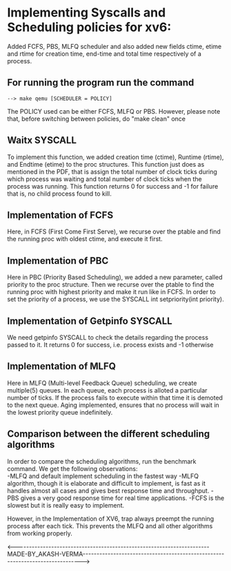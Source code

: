 # Implementing Syscalls and Scheduling policies for xv6:

Added FCFS, PBS, MLFQ scheduler and also added new fields ctime, etime and rtime for creation time, end-time and total time respectively of a process.


## For running the program run the command 

    --> make qemu [SCHEDULER = POLICY]  

The POLICY used can be either FCFS, MLFQ or PBS. However, please note that, before switching between policies, do "make clean" once

## Waitx SYSCALL

To implement this function, we added creation time (ctime), Runtime (rtime), and Endtime (etime) to the proc structures. This function just does as mentioned in the PDF, that is assign the total number of clock ticks during which process was waiting and total number of clock ticks when the process was running. This function returns 0 for success and -1 for failure that is, no child process found to kill.

## Implementation of FCFS 

Here, in FCFS (First Come First Serve), we recurse over the ptable and find the running proc with oldest ctime, and execute it first. 


## Implementation of PBC 

Here in PBC (Priority Based Scheduling), we added a new parameter, called priority to the proc structure. Then we recurse over the ptable to find the running proc with highest priority and make it run like in FCFS. In order to set the priority of a process, we use the SYSCALL int setpriority(int priority).


## Implementation of Getpinfo SYSCALL

We need getpinfo SYSCALL to check the details regarding the process passed to it. It returns 0 for success, i.e. process exists and -1 otherwise

## Implementation of MLFQ 

Here in MLFQ (Multi-level Feedback Queue) scheduling, we create multiple(5) queues. In each queue, each process is alloted a particular number of ticks. If the process fails to execute within that time it is demoted to the next queue. Aging implemented, ensures that no process will wait in the lowest priority queue indefinitely.

## Comparison between the different scheduling algorithms

In order to compare the scheduling algorithms, run the benchmark command. We get the following observations:  
    -MLFQ and default implement scheduling in the fastest way
    -MLFQ algorithm, though it is elaborate and difficult to implement, is fast as it handles almost all cases and gives best response time and throughput. 
    -PBS gives a very good response time for real time applications.
    -FCFS is the slowest but it is really easy to implement.

However, in the Implementation of XV6, trap always preempt the running process after each tick. This prevents the MLFQ and all other algorithms from working properly.

<----------------------------------------------------------------------MADE-BY_AKASH-VERMA------------------------------------------------------------------------------>
